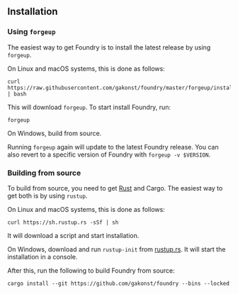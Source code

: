 ## Installation

### Using `forgeup`

The easiest way to get Foundry is to install the latest release by using `forgeup`.

On Linux and macOS systems, this is done as follows:

```
curl https://raw.githubusercontent.com/gakonst/foundry/master/forgeup/install | bash
```

This will download `forgeup`. To start install Foundry, run:

```
forgeup
```

On Windows, build from source.

Running `forgeup` again will update to the latest Foundry release. You can also revert to a specific version of Foundry with `forgeup -v $VERSION`.

### Building from source

To build from source, you need to get [Rust](https://rust-lang.org) and Cargo. The easiest way to get both is by using `rustup`.

On Linux and macOS systems, this is done as follows:

```
curl https://sh.rustup.rs -sSf | sh
```

It will download a script and start installation.

On Windows, download and run `rustup-init` from [rustup.rs](https://rustup.rs). It will start the installation in a console.

After this, run the following to build Foundry from source:

```
cargo install --git https://github.com/gakonst/foundry --bins --locked
```

